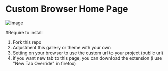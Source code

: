 # Custom Browser Home Page

![image](https://user-images.githubusercontent.com/66059215/175879188-2492dbfb-3abf-4640-9951-96054b5b68ce.png)

#Require to install

1. Fork this repo
2. Adjustment this gallery or theme with your own
3. Setting on your browser to use the custom url to your project (public url)
4. if you want new tab to this page, you can download the extension (i use "New Tab Override" in firefox)
